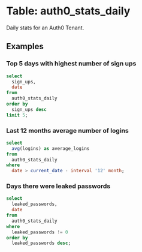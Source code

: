 # Table: auth0_stats_daily

Daily stats for an Auth0 Tenant.

## Examples


### Top 5 days with highest number of sign ups

```sql
select
  sign_ups,
  date
from
  auth0_stats_daily
order by
  sign_ups desc
limit 5;
```

### Last 12 months average number of logins

```sql
select
  avg(logins) as average_logins
from
  auth0_stats_daily
where
  date > current_date - interval '12' month;
```

### Days there were leaked passwords

```sql
select
  leaked_passwords,
  date
from
  auth0_stats_daily
where
  leaked_passwords != 0
order by
  leaked_passwords desc;
```
